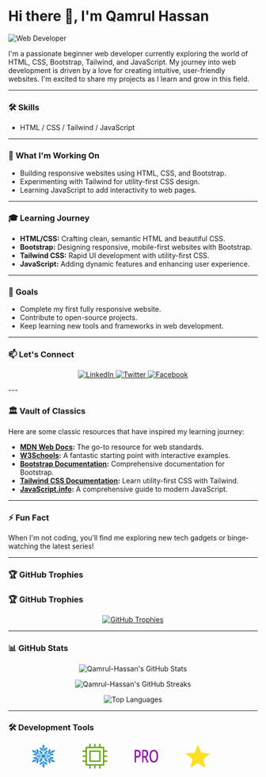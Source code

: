 # Hi there 👋, I'm Qamrul Hassan

![Web Developer](https://pbs.twimg.com/profile_banners/247298919/1724349046/600x200)

I'm a passionate beginner web developer currently exploring the world of HTML, CSS, Bootstrap, Tailwind, and JavaScript. My journey into web development is driven by a love for creating intuitive, user-friendly websites. I'm excited to share my projects as I learn and grow in this field.

---

### 🛠️ **Skills**
- HTML / CSS / Tailwind / JavaScript

---

### 🔭 **What I'm Working On**
- Building responsive websites using HTML, CSS, and Bootstrap.
- Experimenting with Tailwind for utility-first CSS design.
- Learning JavaScript to add interactivity to web pages.

---

### 🎓 **Learning Journey**
- **HTML/CSS:** Crafting clean, semantic HTML and beautiful CSS.
- **Bootstrap:** Designing responsive, mobile-first websites with Bootstrap.
- **Tailwind CSS:** Rapid UI development with utility-first CSS.
- **JavaScript:** Adding dynamic features and enhancing user experience.

---

### 🎯 **Goals**
- Complete my first fully responsive website.
- Contribute to open-source projects.
- Keep learning new tools and frameworks in web development.

---

### 📫 **Let's Connect**

<p align="center">
  <a href="https://www.linkedin.com/in/qamrul-hassan-a9b0a231/" target="_blank">
    <img src="https://img.shields.io/badge/LinkedIn-0077B5?style=for-the-badge&logo=linkedin&logoColor=white" alt="LinkedIn" />
  </a>
  <a href="https://x.com/Shajal1" target="_blank">
    <img src="https://img.shields.io/badge/Twitter-1DA1F2?style=for-the-badge&logo=twitter&logoColor=white" alt="Twitter" />
  </a>
  <a href="https://www.facebook.com/qamrul.h.shajal" target="_blank">
    <img src="https://img.shields.io/badge/Facebook-1877F2?style=for-the-badge&logo=facebook&logoColor=white" alt="Facebook" />
  </a>
</p>
---

### 🏛️ **Vault of Classics**

Here are some classic resources that have inspired my learning journey:

- **[MDN Web Docs](https://developer.mozilla.org/en-US/):** The go-to resource for web standards.
- **[W3Schools](https://www.w3schools.com/):** A fantastic starting point with interactive examples.
- **[Bootstrap Documentation](https://getbootstrap.com/docs/):** Comprehensive documentation for Bootstrap.
- **[Tailwind CSS Documentation](https://tailwindcss.com/docs):** Learn utility-first CSS with Tailwind.
- **[JavaScript.info](https://javascript.info/):** A comprehensive guide to modern JavaScript.

---

### ⚡ **Fun Fact**
When I'm not coding, you'll find me exploring new tech gadgets or binge-watching the latest series!

---

### 🏆 **GitHub Trophies**

### 🏆 **GitHub Trophies**

<p align="center">
  <a href="https://github.com/ryo-ma/github-profile-trophy">
    <img src="https://github-profile-trophy.vercel.app/?username=Qamrul-Hassan&theme=radical" alt="GitHub Trophies" />
  </a>
</p>


---

### 📊 **GitHub Stats**

<p align="center">
  <img src="https://github-readme-stats.vercel.app/api?username=Qamrul-Hassan&show_icons=true&theme=radical&count_private=true" alt="Qamrul-Hassan's GitHub Stats" />
</p>

<p align="center">
  <img src="https://github-readme-streak-stats.herokuapp.com/?user=Qamrul-Hassan&theme=radical" alt="Qamrul-Hassan's GitHub Streaks" />
</p>

<p align="center">
  <img src="https://github-readme-stats.vercel.app/api/top-langs/?username=Qamrul-Hassan&layout=compact&theme=radical&langs_count=8" alt="Top Languages" />
</p>

---

### 🛠️ **Development Tools**

<p align="center">
  <a href='https://archiveprogram.github.com/'><img src='https://raw.githubusercontent.com/acervenky/animated-github-badges/master/assets/acbadge.gif' width='50' height='50' style="margin-right: 50px;"></a>
  <a href='https://docs.github.com/en/developers'><img src='https://raw.githubusercontent.com/acervenky/animated-github-badges/master/assets/devbadge.gif' width='50' height='50' style="margin-right: 50px;"></a>
  <a href='https://github.com/pricing'><img src='https://raw.githubusercontent.com/acervenky/animated-github-badges/master/assets/pro.gif' width='50' height='50' style="margin-right: 50px;"></a>
  <a href='https://stars.github.com/'><img src='https://raw.githubusercontent.com/acervenky/animated-github-badges/master/assets/starbadge.gif' width='50' height='50' style="margin-right: 50px;"></a>
</p>

